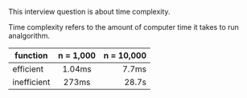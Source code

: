 This interview question is about time complexity.

Time complexity refers to the amount of computer time it takes to run analgorithm.


| function        | n = 1,000  | n = 10,000  |
| ------------- |:-------------:| -----:|
| efficient      | 1.04ms | 7.7ms |
| inefficient      | 273ms | 28.7s |
